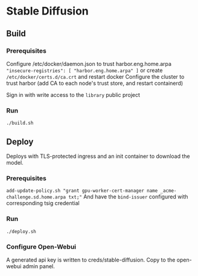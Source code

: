 # Stable Diffusion

## Build

### Prerequisites
Configure /etc/docker/daemon.json to trust harbor.eng.home.arpa
`"insecure-registries": [ "harbor.eng.home.arpa" ]` or create `/etc/docker/certs.d/ca.crt` and restart docker
Configure the cluster to trust harbor (add CA to each node's trust store, and restart containerd)

Sign in with write access to the `library` public project

### Run
`./build.sh`

## Deploy

Deploys with TLS-protected ingress and an init container to download the model.

### Prerequisites
`add-update-policy.sh "grant gpu-worker-cert-manager name _acme-challenge.sd.home.arpa txt;"`
And have the `bind-issuer` configured with corresponding tsig credential

### Run
`./deploy.sh`


### Configure Open-Webui
A generated api key is written to creds/stable-diffusion. Copy to the open-webui admin panel.